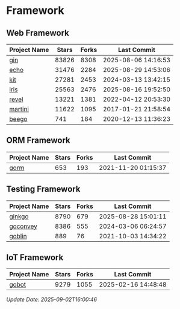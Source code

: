 # Framework

## Web Framework
| Project Name | Stars | Forks | Last Commit |
| ------------ | ----- | ----- | ----------- |
| [gin](https://github.com/gin-gonic/gin) | 83826 | 8308 | 2025-08-06 14:16:53 |
| [echo](https://github.com/labstack/echo) | 31476 | 2284 | 2025-08-29 14:53:06 |
| [kit](https://github.com/go-kit/kit) | 27281 | 2453 | 2024-03-13 13:42:15 |
| [iris](https://github.com/kataras/iris) | 25563 | 2476 | 2025-08-16 19:52:50 |
| [revel](https://github.com/revel/revel) | 13221 | 1381 | 2022-04-12 20:53:30 |
| [martini](https://github.com/go-martini/martini) | 11622 | 1095 | 2017-01-21 21:58:54 |
| [beego](https://github.com/astaxie/beego) | 741 | 184 | 2020-12-13 11:36:23 |

## ORM Framework
| Project Name | Stars | Forks | Last Commit |
| ------------ | ----- | ----- | ----------- |
| [gorm](https://github.com/jinzhu/gorm) | 653 | 193 | 2021-11-20 01:15:37 |

## Testing Framework
| Project Name | Stars | Forks | Last Commit |
| ------------ | ----- | ----- | ----------- |
| [ginkgo](https://github.com/onsi/ginkgo) | 8790 | 679 | 2025-08-28 15:01:11 |
| [goconvey](https://github.com/smartystreets/goconvey) | 8386 | 555 | 2024-03-06 06:24:57 |
| [goblin](https://github.com/franela/goblin) | 889 | 76 | 2021-10-03 14:34:22 |

## IoT Framework
| Project Name | Stars | Forks | Last Commit |
| ------------ | ----- | ----- | ----------- |
| [gobot](https://github.com/hybridgroup/gobot) | 9279 | 1055 | 2025-02-16 14:48:48 |

*Update Date: 2025-09-02T16:00:46*